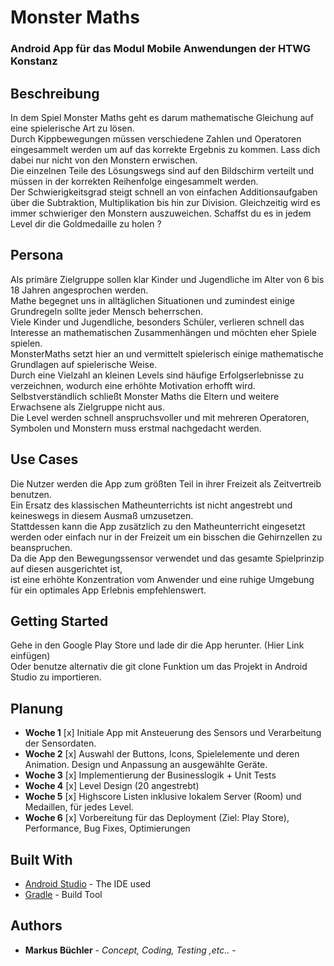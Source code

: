 # Monster Maths

### Android App für das Modul Mobile Anwendungen der HTWG Konstanz

## Beschreibung
In dem Spiel Monster Maths geht es darum mathematische Gleichung auf eine spielerische Art zu lösen.  
Durch Kippbewegungen müssen verschiedene Zahlen und Operatoren eingesammelt werden um auf das korrekte Ergebnis zu kommen.
Lass dich dabei nur nicht von den Monstern erwischen.  
Die einzelnen Teile des Lösungswegs sind auf den Bildschirm verteilt und müssen in der korrekten Reihenfolge eingesammelt werden.   
Der Schwierigkeitsgrad steigt schnell an von einfachen Additionsaufgaben über die Subtraktion, Multiplikation bis hin zur Division. 
Gleichzeitig wird es immer schwieriger den Monstern auszuweichen.
Schaffst du es in jedem Level dir die Goldmedaille zu holen ?

## Persona
Als primäre Zielgruppe sollen klar Kinder und Jugendliche im Alter von 6 bis 18 Jahren angesprochen werden.  
Mathe begegnet uns in alltäglichen Situationen und zumindest einige Grundregeln sollte jeder Mensch beherrschen.  
Viele Kinder und Jugendliche, besonders Schüler, verlieren schnell das Interesse an mathematischen Zusammenhängen und möchten eher Spiele spielen.  
MonsterMaths setzt hier an und vermittelt spielerisch einige mathematische Grundlagen auf spielerische Weise.  
Durch eine Vielzahl an kleinen Levels sind häufige Erfolgserlebnisse zu verzeichnen, wodurch eine erhöhte Motivation erhofft wird.  
Selbstverständlich schließt Monster Maths die Eltern und weitere Erwachsene als Zielgruppe nicht aus.  
Die Level werden schnell anspruchsvoller und mit mehreren Operatoren, Symbolen und Monstern muss erstmal nachgedacht werden.

## Use Cases
Die Nutzer werden die App zum größten Teil in ihrer Freizeit als Zeitvertreib benutzen.  
Ein Ersatz des klassischen Matheunterrichts ist nicht angestrebt und keineswegs in diesem Ausmaß umzusetzen.  
Stattdessen kann die App zusätzlich zu den Matheunterricht eingesetzt werden oder einfach nur in der Freizeit um ein bisschen die Gehirnzellen zu beanspruchen.  
Da die App den Bewegungssensor verwendet und das gesamte Spielprinzip auf diesen ausgerichtet ist,   
ist eine erhöhte Konzentration vom Anwender und eine ruhige Umgebung für ein optimales App Erlebnis empfehlenswert.

## Getting Started
Gehe in den Google Play Store und lade dir die App herunter. (Hier Link einfügen)  
Oder benutze alternativ die git clone Funktion um das Projekt in Android Studio zu importieren.

## Planung
- __Woche 1__ [x] Initiale App mit Ansteuerung des Sensors und Verarbeitung der Sensordaten.
- __Woche 2__ [x] Auswahl der Buttons, Icons, Spielelemente und deren Animation. Design und Anpassung an ausgewählte Geräte. 
- __Woche 3__ [x] Implementierung der Businesslogik + Unit Tests 
- __Woche 4__ [x] Level Design (20 angestrebt) 
- __Woche 5__ [x] Highscore Listen inklusive lokalem Server (Room) und Medaillen, für jedes Level.
- __Woche 6__ [x] Vorbereitung für das Deployment (Ziel: Play Store), Performance, Bug Fixes, Optimierungen

## Built With

* [Android Studio](https://developer.android.com/studio/install) - The IDE used
* [Gradle](https://gradle.org) - Build Tool

## Authors

* **Markus Büchler** - *Concept, Coding, Testing ,etc..* -
